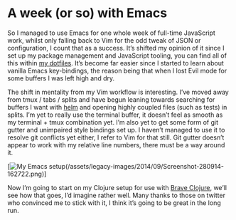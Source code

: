# A week (or so) with Emacs

So I managed to use Emacs for one whole week of full-time JavaScript work, whilst only falling back to Vim for the odd tweak of JSON or configuration, I count that as a success. It’s shifted my opinion of it since I set up my package management and JavaScript tooling, you can find all of this within [my dotfiles](https://github.com/Wolfy87/dotfiles/blob/master/emacs/init.el). It’s become far easier since I started to learn about vanilla Emacs key-bindings, the reason being that when I lost Evil mode for some buffers I was left high and dry.

The shift in mentality from my Vim workflow is interesting. I’ve moved away from tmux / tabs / splits and have begun leaning towards searching for buffers I want with [helm](https://github.com/emacs-helm/helm) and opening highly coupled files (such as tests) in splits. I’m yet to really use the terminal buffer, it doesn’t feel as smooth as my terminal + tmux combination yet. I’m also yet to get some form of git gutter and unimpaired style bindings set up. I haven’t managed to use it to resolve git conflicts yet either, I refer to Vim for that still. Git gutter doesn’t appear to work with my relative line numbers, there must be a way around it.

[![My Emacs setup](/assets/legacy-images/2014/09/Screenshot-280914-162722.png)(/assets/legacy-images/2014/09/Screenshot-280914-162722.png)]

Now I’m going to start on my Clojure setup for use with [Brave Clojure](http://www.braveclojure.com/), we’ll see how that goes, I’d imagine rather well. Many thanks to those on twitter who convinced me to stick with it, I think it’s going to be great in the long run.
